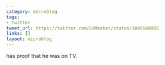 ```yaml
---
category: microblog
tags:
- twitter
tweet_url: https://twitter.com/ExMember/status/1046560905
links: []
layout: microblog
---
```

has proof that he was on TV.
